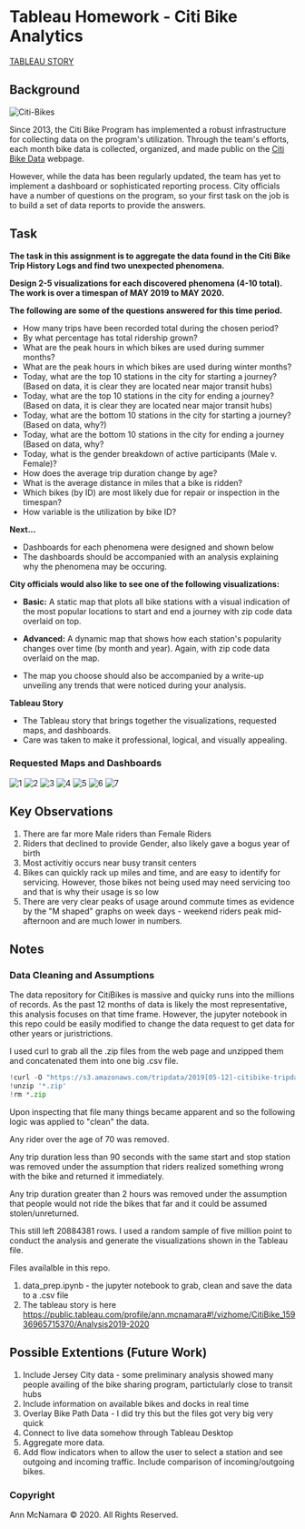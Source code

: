 # Tableau Homework - Citi Bike Analytics
[TABLEAU STORY](https://public.tableau.com/profile/ann.mcnamara#!/vizhome/CitiBike_15936965715370/Analysis2019-2020)

## Background

![Citi-Bikes](Images/bike.jpeg)

Since 2013, the Citi Bike Program has implemented a robust infrastructure for collecting data on the program's utilization. Through the team's efforts, each month bike data is collected, organized, and made public on the [Citi Bike Data](https://www.citibikenyc.com/system-data) webpage.

However, while the data has been regularly updated, the team has yet to implement a dashboard or sophisticated reporting process. City officials have a number of questions on the program, so your first task on the job is to build a set of data reports to provide the answers.

## Task

**The task in this assignment is to aggregate the data found in the Citi Bike Trip History Logs and find two unexpected phenomena.** 

**Design 2-5 visualizations for each discovered phenomena (4-10 total). The work is over a timespan of MAY 2019 to MAY 2020.** 

**The following are some of the questions answered for this time period.**

* How many trips have been recorded total during the chosen period?
* By what percentage has total ridership grown?
* What are the peak hours in which bikes are used during summer months?
* What are the peak hours in which bikes are used during winter months?
* Today, what are the top 10 stations in the city for starting a journey? (Based on data, it is clear they are located near major transit hubs)
* Today, what are the top 10 stations in the city for ending a journey? (Based on data, it is clear they are located near major transit hubs)
* Today, what are the bottom 10 stations in the city for starting a journey? (Based on data, why?)
* Today, what are the bottom 10 stations in the city for ending a journey (Based on data, why?
* Today, what is the gender breakdown of active participants (Male v. Female)?
* How does the average trip duration change by age?
* What is the average distance in miles that a bike is ridden?
* Which bikes (by ID) are most likely due for repair or inspection in the timespan?
* How variable is the utilization by bike ID?

**Next...**

* Dashboards for each phenomena were designed and shown below
* The dashboards should be accompanied with an analysis explaining why the phenomena may be occuring. 

**City officials would also like to see one of the following visualizations:**

* **Basic:** A static map that plots all bike stations with a visual indication of the most popular locations to start and end a journey with zip code data overlaid on top.

* **Advanced:** A dynamic map that shows how each station's popularity changes over time (by month and year). Again, with zip code data overlaid on the map.

* The map you choose should also be accompanied by a write-up unveiling any trends that were noticed during your analysis.

**Tableau Story**

* The Tableau story that brings together the visualizations, requested maps, and dashboards.
* Care was taken to  make it professional, logical, and visually appealing. 

### Requested Maps and Dashboards

![1](Images/1.StationMap.png)
![2](Images/2.StationThreshold.png)
![3](Images/3.PeaksInCommute.png)
![4](Images/4.BikeMaint1.png)
![5](Images/5.DailyRiders.png)
![6](Images/6.MostPopStations.png)
![7](Images/8.RiderDemo.png)

## Key Observations
1. There are far more Male riders than Female Riders
2. Riders that declined to provide Gender, also likely gave a bogus year of birth
3. Most activitiy occurs near busy transit centers
4. Bikes can quickly rack up miles and time, and are easy to identify for servicing.  However, those bikes not being used may need servicing too and that is why their usage is so low
5. There are very clear peaks of usage around commute times as evidence by the "M shaped" graphs on week days - weekend riders peak mid-afternoon and are much lower in numbers. 


## Notes
### Data Cleaning and Assumptions
The data repository for CitiBikes is massive and quicky runs into the millions of records.  As the past 12 months of data is likely the most representative, this analysis focuses on that time frame.  However, the jupyter notebook in this repo could be easily modified to change the data request to get data for other years or juristrictions. 

I used curl to grab all the .zip files from the web page and unzipped them and concatenated them into one big .csv file. 

```python
!curl -O "https://s3.amazonaws.com/tripdata/2019[05-12]-citibike-tripdata.csv.zip"
!unzip '*.zip'
!rm *.zip
```

Upon inspecting that file many things became apparent and so the following logic was applied to "clean" the data. 

Any rider over the age of 70 was removed.  

Any trip duration less than 90 seconds with the same start and stop station was removed under the assumption that riders realized something wrong with the bike and returned it immediately. 

Any trip duration greater than 2 hours was removed under the assumption that people would not ride the bikes that far and it could be assumed stolen/unreturned. 

This still left 20884381 rows. I used a random sample of five million point to conduct the analysis and generate the visualizations shown in the Tableau file. 

Files  availalble in this repo.
1. data_prep.ipynb - the jupyter notebook to grab, clean and save the data to a .csv file
2. The tableau story is here https://public.tableau.com/profile/ann.mcnamara#!/vizhome/CitiBike_15936965715370/Analysis2019-2020

## Possible Extentions (Future Work)
1. Include Jersey City data - some preliminary analysis showed many people availing of the bike sharing program, partictularly close to transit hubs
2. Include information on available bikes and docks in real time 
3. Overlay Bike Path Data - I did try this but the files got very big very quick
4. Connect to live data somehow through Tableau Desktop
5. Aggregate more data. 
6. Add flow indicators when to allow the user to select a station and see outgoing and incoming traffic. Include comparison of incoming/outgoing bikes. 


### Copyright

Ann McNamara © 2020. All Rights Reserved.

